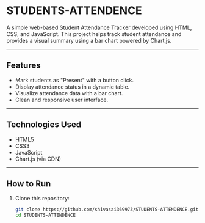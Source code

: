 # STUDENTS-ATTENDENCE

A simple web-based Student Attendance Tracker developed using HTML, CSS, and JavaScript. This project helps track student attendance and provides a visual summary using a bar chart powered by Chart.js.

---

## Features

- Mark students as "Present" with a button click.
- Display attendance status in a dynamic table.
- Visualize attendance data with a bar chart.
- Clean and responsive user interface.

---

## Technologies Used

- HTML5
- CSS3
- JavaScript
- Chart.js (via CDN)

---

## How to Run

1. Clone this repository:
   ```bash
   git clone https://github.com/shivasai369973/STUDENTS-ATTENDENCE.git
   cd STUDENTS-ATTENDENCE
